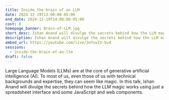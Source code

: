 ```yaml
---
title: Inside the brain of an LLM
date: 2024-12-19T13:00:00-05:00
end_date: 2024-12-19T14:00:00-05:00
cost: 0
homepage_banner: Brain-of-LLM.jpg
short_desc: Ishan Anand will divulge the secrets behind how the LLM magic works using just a spreadsheet interface and some JavaScript and web components.
description: Ishan Anand will divulge the secrets behind how the LLM magic works using just a spreadsheet interface and some JavaScript and web components.
embed_url: https://youtube.com/live/3nYuvIV-bv4
sessions:
  - inside-the-brain-of-an-llm
draft: false
---
```


Large Language Models (LLMs) are at the core of generative artificial intelligence (AI). To most of us, even those of us with technical backgrounds and expertise, they can seem like magic. In this talk, Ishan Anand will divulge the secrets behind how the LLM magic works using just a spreadsheet interface and some JavaScript and web components.
